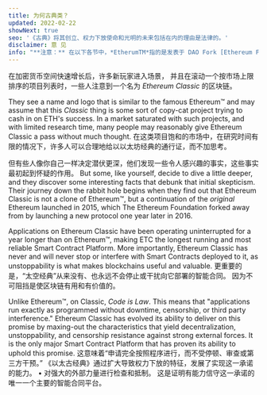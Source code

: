 ```yaml
---
title: 为何古典类？
updated: 2022-02-22
showNext: true
seo: '《古典》将其创立、权力下放使命和光明的未来包括在内的理由是法律的。'
disclaimer: 意 见
info: "**注意：** 在以下各节中，*EtherumTM*指的是发表于 DAO Fork [Ethereum Foundation](https://eferum)。 rg) Mainnet Chain，不要与Ethereum *protocol*混淆，因为它使用了许多区块链项目，包括Ethereum Classic"
---
```


在加密货币空间快速增长后，许多新玩家进入场景， 并且在滚动一个按市场上限排序的项目列表时，一些人注意到一个名为 _Ethereum Classic_ 的区块链。

They see a name and logo that is similar to the famous Ethereum™ and may assume that this _Classic_ thing is some sort of copy-cat project trying to cash in on ETH's success. In a market saturated with such projects, and with limited research time, many people may reasonably give Ethereum Classic a pass without much thought. 在这类项目饱和的市场中，在研究时间有限的情况下，许多人可以合理地给以以太坊经典的通行证，而不加思考。

但有些人像你自己一样决定潜伏更深，他们发现一些令人感兴趣的事实，这些事实最初起到怀疑的作用。 But some, like yourself, decide to dive a little deeper, and they discover some interesting facts that debunk that initial skepticism. Their journey down the rabbit hole begins when they find out that Ethereum Classic is not a clone of Ethereum™, but a continuation of the *original* Ethereum launched in 2015, which The Ethereum Foundation forked away from by launching a new protocol one year later in 2016.

Applications on Ethereum Classic have been operating uninterrupted for a year longer than on Ethereum™, making ETC the longest running and most reliable Smart Contract Platform. More importantly, Ethereum Classic has never and will never stop or interfere with Smart Contracts deployed to it, as unstoppability is what makes blockchains useful and valuable. 更重要的是，“太空经典”从来没有、也永远不会停止或干扰向它部署的智能合同。 因为不可阻挡是使区块链有用和有价值的。

Unlike Ethereum™, on Classic, _Code is Law_. This means that "applications run exactly as programmed without downtime, censorship, or third party interference." Ethereum Classic has evolved its ability to deliver on this promise by maxing-out the characteristics that yield decentralization, unstoppability, and censorship resistance against strong external forces. It is the only major Smart Contract Platform that has proven its ability to uphold this promise. 这意味着“申请完全按照程序进行，而不受停顿、审查或第三方干预。” 《以太古经典》通过扩大导致权力下放的特征，发展了实现这一承诺的能力。 • 对强大的外部力量进行检查和抵制。 这是证明有能力信守这一承诺的唯一一个主要的智能合同平台。
